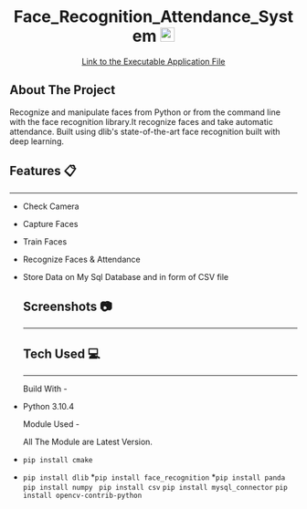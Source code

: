 <h1 align="center">Face_Recognition_Attendance_System
  <img src="https://upload.wikimedia.org/wikipedia/commons/thumb/4/44/Microsoft_logo.svg/480px-Microsoft_logo.svg.png" alt="Logo" width="25" height="25">
</h1>

<p align="center">
 <a target="_blank" href="https://drive.google.com/file/d/1SlxT2vWntjKAhiEyiHitDtI7gr1OgDVj/view?usp=sharing">Link to the Executable Application File</a>
  
  ## About The Project
  Recognize and manipulate faces from Python or from the command line with the  face recognition library.It recognize faces and take automatic attendance.
  Built using dlib's state-of-the-art face recognition built with deep learning. 
  
  
  ## Features :clipboard:
------------------------------
* Check Camera
* Capture Faces
* Train Faces
* Recognize Faces & Attendance
* Store Data on My Sql Database and in form of CSV file
  
  ## Screenshots :camera:
  ---------------------------------------
  
  ## Tech Used :computer:
  -------------------------------------
  Build With - 
* Python 3.10.4
 
  Module Used -

  All The Module are Latest Version.
 * ```pip install cmake```
 * ```pip install dlib```
 *```pip install face_recognition```
 *```pip install panda```
  ```pip install numpy ```
  ```pip install csv```
  ```pip install mysql_connector```
  ```pip install opencv-contrib-python```


